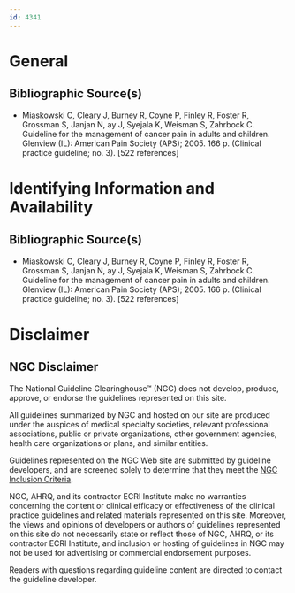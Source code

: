 ```yaml
---
id: 4341
---
```


# General

## Bibliographic Source(s)

- Miaskowski C, Cleary J, Burney R, Coyne P, Finley R, Foster R, Grossman S, Janjan N, ay J, Syejala K, Weisman S, Zahrbock C. Guideline for the management of cancer pain in adults and children. Glenview (IL): American Pain Society (APS); 2005. 166 p. (Clinical practice guideline; no. 3). [522 references]

# Identifying Information and Availability

## Bibliographic Source(s)

- Miaskowski C, Cleary J, Burney R, Coyne P, Finley R, Foster R, Grossman S, Janjan N, ay J, Syejala K, Weisman S, Zahrbock C. Guideline for the management of cancer pain in adults and children. Glenview (IL): American Pain Society (APS); 2005. 166 p. (Clinical practice guideline; no. 3). [522 references]

# Disclaimer

## NGC Disclaimer

The National Guideline Clearinghouse™ (NGC) does not develop, produce, approve, or endorse the guidelines represented on this site.

All guidelines summarized by NGC and hosted on our site are produced under the auspices of medical specialty societies, relevant professional associations, public or private organizations, other government agencies, health care organizations or plans, and similar entities.

Guidelines represented on the NGC Web site are submitted by guideline developers, and are screened solely to determine that they meet the [NGC Inclusion Criteria](/help-and-about/summaries/inclusion-criteria).

NGC, AHRQ, and its contractor ECRI Institute make no warranties concerning the content or clinical efficacy or effectiveness of the clinical practice guidelines and related materials represented on this site. Moreover, the views and opinions of developers or authors of guidelines represented on this site do not necessarily state or reflect those of NGC, AHRQ, or its contractor ECRI Institute, and inclusion or hosting of guidelines in NGC may not be used for advertising or commercial endorsement purposes.

Readers with questions regarding guideline content are directed to contact the guideline developer.

